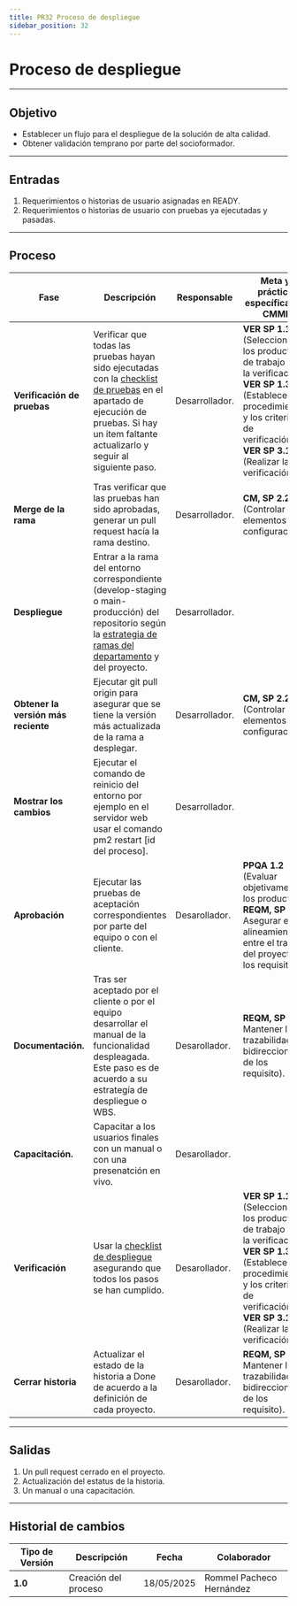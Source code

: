 ```yaml
---
title: PR32 Proceso de despliegue
sidebar_position: 32
---
```


# Proceso de despliegue

---

## Objetivo

- Establecer un flujo para el despliegue de la solución de alta calidad.
- Obtener validación temprano por parte del socioformador.

---

## Entradas

1. Requerimientos o historias de usuario asignadas en READY.
2. Requerimientos o historias de usuario con pruebas ya ejecutadas y pasadas.


---

## Proceso

| Fase     |Descripción                                                    | Responsable             | Meta y práctica específica del CMMI                                        |
| -------- | -------------------------------------------------------------- | ----------------------- | -------------------------------------------------------------------------- |
| **Verificación de pruebas** | Verificar que todas las pruebas hayan sido ejecutadas con la [checklist de pruebas](https://docs.google.com/document/d/1vgbiGV0X7-2gam2kI9x5Da3l594kb4XKfE4BtnfEJ-8/edit?tab=t.0#heading=h.fhau7kjl46pa) en el apartado de ejecución de pruebas. Si hay un item faltante actualizarlo y seguir al siguiente paso. | Desarrollador. | **VER SP 1.1** (Seleccionar los productos de trabajo para la verificación), **VER SP 1.3** (Establecer los procedimientos y los criterios de verificación), **VER SP 3.1** (Realizar la verificación). 
| **Merge de la rama** | Tras verificar que las pruebas han sido aprobadas, generar un pull request hacía la rama destino. | Desarrollador. | **CM, SP 2.2** (Controlar los elementos de configuración). |
| **Despliegue** | Entrar a la rama del entorno correspondiente (develop-staging o main-producción) del repositorio según la [estrategia de ramas del departamento](../guias/github/git-branches) y del proyecto. | Desarrollador. | |
| **Obtener la versión más reciente** | Ejecutar git pull origin para asegurar que se tiene la versión más actualizada de la rama a desplegar. | Desarrollador. | **CM, SP 2.2** (Controlar los elementos de configuración).
| **Mostrar los cambios** | Ejecutar el comando de reinicio del entorno por ejemplo en el servidor web usar el comando pm2 restart [id del proceso]. | Desarrollador. |  |
| **Aprobación** | Ejecutar las pruebas de aceptación correspondientes por parte del equipo o con el cliente. | Desarollador. | **PPQA 1.2** (Evaluar objetivamente los productos). **REQM, SP 1.5** ( Asegurar el alineamiento entre el trabajo del proyecto y los requisitos)
|**Documentación.**|   Tras ser aceptado por el cliente o por el equipo desarrollar el manual de la funcionalidad despleagada. Este paso es de acuerdo a su estrategía de despliegue o WBS. | Desarollador. | **REQM, SP 1.4** ( Mantener la trazabilidad bidireccional de los requisito).
|**Capacitación.**|  Capacitar a los usuarios finales con un manual o con una presenatción en vivo. | Desarollador. | 
| **Verificación**|  Usar la [checklist de despliegue](https://docs.google.com/document/d/1EG-ZbfHgw4n80yBjMSuXoVeoflwsJaIqhdJFRF0B8Z8/edit?tab=t.0#heading=h.fhau7kjl46pa) asegurando que todos los pasos se han cumplido. | Desarollador. | **VER SP 1.1** (Seleccionar los productos de trabajo para la verificación), **VER SP 1.3** (Establecer los procedimientos y los criterios de verificación), **VER SP 3.1** (Realizar la verificación).  |
| **Cerrar historia** | Actualizar el estado de la historia a Done de acuerdo a la definición de cada proyecto. | Desarollador. |  **REQM, SP 1.4** ( Mantener la trazabilidad bidireccional de los requisito). |

---

## Salidas

1. Un  pull request cerrado en el proyecto.
2. Actualización del estatus de la historia.
3. Un manual o una capacitación.
---

## Historial de cambios

| **Tipo de Versión** | **Descripción** | **Fecha**  | **Colaborador** |
| ------------------- | --------------- | ---------- | --------------- |
| **1.0** | Creación del proceso | 18/05/2025 | Rommel Pacheco Hernández|
